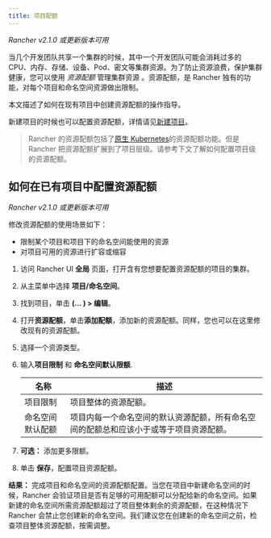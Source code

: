 ```yaml
---
title: 项目配额
---
```


_Rancher v2.1.0 或更新版本可用_

当几个开发团队共享一个集群的时候，其中一个开发团队可能会消耗过多的 CPU、内存、存储、设备、Pod、密文等集群资源。为了防止资源浪费，保护集群健康，您可以使用 _资源配额_ 管理集群资源 。资源配额，是 Rancher 独有的功能，对每个项目和命名空间资源做出限制。

本文描述了如何在现有项目中创建资源配额的操作指导。

新建项目的时候也可以配置资源配额，详情请见[新建项目](/docs/cluster-admin/projects-and-namespaces/_index)。

> Rancher 的资源配额包括了[原生 Kubernetes](https://kubernetes.io/docs/concepts/policy/resource-quotas/)的资源配额功能。但是 Rancher 把资源配额扩展到了项目层级。请参考下文了解如何配置项目级的资源配额。

## 如何在已有项目中配置资源配额

_Rancher v2.1.0 或更新版本可用_

修改资源配额的使用场景如下：

- 限制某个项目和项目下的命名空间能使用的资源
- 对项目可用的资源进行扩容或缩容

1. 访问 Rancher UI **全局** 页面，打开含有您想要配置资源配额的项目的集群。

1. 从主菜单中选择 **项目/命名空间**。

1. 找到项目，单击 **(... ) > 编辑**。

1. 打开**资源配额**，单击**添加配额**，添加新的资源配额。同样，您也可以在这里修改现有的资源配额。

1. 选择一个资源类型。

1. 输入**项目限制** 和 **命名空间默认限额**.

   | 名称             | 描述                                                                                   |
   | ---------------- | -------------------------------------------------------------------------------------- |
   | 项目限制         | 项目整体的资源配额。                                                                  |
   | 命名空间默认配额 | 项目内每一个命名空间的默认资源配额，所有命名空间的配额总和应该小于或等于项目资源配额。|

1. **可选：** 添加更多限额。

1. 单击 **保存**，配置项目资源配额。

**结果：** 完成项目和命名空间的资源配额配置。当您在项目中新建命名空间的时候，Rancher 会验证项目是否有足够的可用配额可以分配给新的命名空间。如果新建的命名空间所需资源配额超过了项目整体剩余的资源配额，在这种情况下 Rancher 会禁止您创建新的命名空间。我们建议您在创建新的命名空间之前，检查项目整体资源配额，按需调整。
